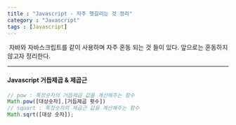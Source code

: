 ```yaml
---
title : "Javascript - 자주 헷갈리는 것 정리"
category : "Javascript"
tags : [Javascript]
---
```


​	자바와 자바스크립트를 같이 사용하며 자주 혼동 되는 것 들이 있다. 앞으로는 혼동하지 않고자 정리한다.

---

#### Javascript 거듭제곱 & 제곱근

```javascript
// pow : 특정숫자의 거듭제곱 값을 계산해주는 함수
Math.pow([대상숫자],[거듭제곱 횟수])
// squart : 특정숫자의 제곱근 값을 계산해주는 함수
Math.sqrt([대상 숫자]);
```

